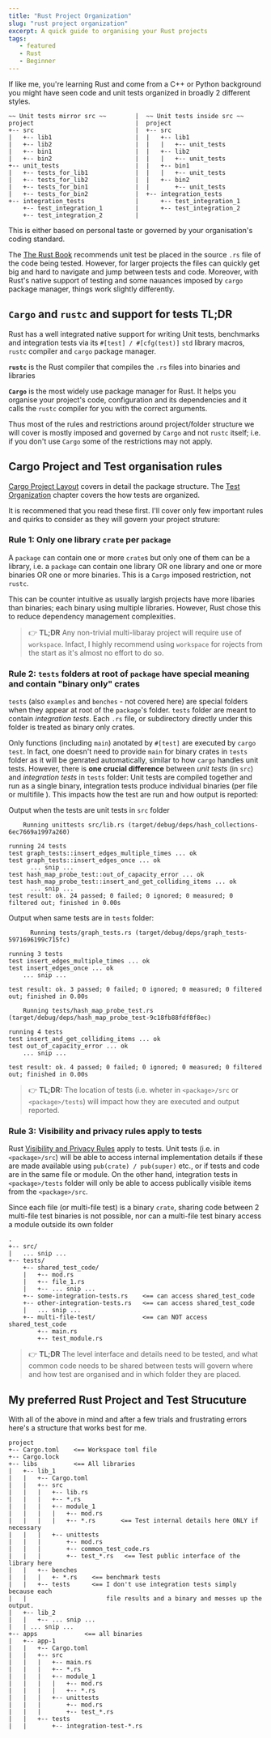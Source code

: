 ```yaml
---
title: "Rust Project Organization"
slug: "rust project organization"
excerpt: A quick guide to organising your Rust projects
tags: 
   - featured
   - Rust
   - Beginner
---
```


If like me, you're learning Rust and come from a C++ or Python background
you might have seen code and unit tests organized in broadly 2 different styles.

```console
~~ Unit tests mirror src ~~        |  ~~ Unit tests inside src ~~
project                            |  project
+-- src                            |  +-- src
|   +-- lib1                       |  |   +-- lib1
|   +-- lib2                       |  |   |   +-- unit_tests
|   +-- bin1                       |  |   +-- lib2
|   +-- bin2                       |  |   |   +-- unit_tests
+-- unit_tests                     |  |   +-- bin1
|   +-- tests_for_lib1             |  |   |   +-- unit_tests
|   +-- tests_for_lib2             |  |   +-- bin2
|   +-- tests_for_bin1             |  |       +-- unit_tests
|   +-- tests_for_bin2             |  +-- integration_tests
+-- integration_tests              |      +-- test_integration_1
    +-- test_integration_1         |      +-- test_integration_2
    +-- test_integration_2         |
```

This is either based on personal taste or governed by your organisation's coding 
standard.

The [The Rust Book](https://doc.rust-lang.org/book/ch11-03-test-organization.html#unit-tests) recommends unit test be placed in the source `.rs` file of the code being tested. However,
for larger projects the files can quickly get big and hard to navigate and jump between
tests and code. Moreover, with Rust's native support of testing and some nauances imposed
by `cargo` package manager, things work slightly differently.

## `Cargo` and `rustc` and support for tests TL;DR

Rust has a well integrated native support for writing Unit tests, benchmarks and
integration tests via its `#[test] / #[cfg(test)]` `std` library macros, `rustc` compiler
and `cargo` package manager.

**`rustc`** is the Rust compiler that compiles the `.rs` files into binaries and libraries

**`Cargo`** is the most widely use package manager for Rust. It helps you organise your
project's code, configuration and its dependencies and it calls the `rustc` compiler
for you with the correct arguments.

Thus most of the rules and restrictions around project/folder structure we will cover is mostly
imposed and governed by `Cargo` and not `rustc` itself; i.e. if you don't use `Cargo` some of the
restrictions may not apply.

## Cargo Project and Test organisation rules

[Cargo Project Layout](https://doc.rust-lang.org/cargo/guide/project-layout.html) covers in detail
the package structure. The [Test Organization](https://doc.rust-lang.org/book/ch11-03-test-organization.html)
chapter covers the how tests are organized.

It is recommened that you read these first. I'll cover only few important rules and quirks to
consider as they will govern your project struture:

### Rule 1: Only one library `crate` per `package`

A `package` can contain one or more `crate`s but only one of them can be a library, i.e. a `package` can contain one library OR one library and one or more binaries OR one or more binaries. This is a `Cargo` imposed restriction, not `rustc`.

This can be counter intuitive as usually largish projects have more libaries than binaries;
each binary using multiple libraries. However, Rust chose this to reduce dependency management
complexities.

> :point_right: **TL;DR** Any non-trivial multi-libaray project will require use of `workspace`.
> Infact, I highly  recommend using `workspace` for rojects from the start as it's almost no
> effort to do so.

### Rule 2: `tests` folders at root of `package` have special meaning and contain "binary only" crates

`tests` (also `examples` and `benches` - not covered here) are special folders when they appear at
root of the `package`'s folder. `tests` folder are meant to contain *integration tests*. Each `.rs`
file, or subdirectory directly under this folder is treated as binary only crates.

Only functions (including `main`) anotated by `#[test]` are executed by `cargo test`. In fact, one doesn't
need to provide `main` for binary crates in `tests` folder as it will be genrated automatically, similar to
how `cargo` handles unit tests. However, there is **one crucial difference** between *unit tests* (in `src`) and
*integration tests* in `tests` folder: Unit tests are compiled together and run as a single binary,
integration tests produce individual binaries (per file or multifile ). This impacts how the test are run and
how output is reported:
  
Output when the tests are unit tests in `src` folder

```console
    Running unittests src/lib.rs (target/debug/deps/hash_collections-6ec7669a1997a260)

running 24 tests
test graph_tests::insert_edges_multiple_times ... ok
test graph_tests::insert_edges_once ... ok
      ... snip ...
test hash_map_probe_test::out_of_capacity_error ... ok
test hash_map_probe_test::insert_and_get_colliding_items ... ok
      ... snip ...
test result: ok. 24 passed; 0 failed; 0 ignored; 0 measured; 0 filtered out; finished in 0.00s
```

Output when same tests are in `tests` folder:

```console
      Running tests/graph_tests.rs (target/debug/deps/graph_tests-5971696199c715fc)

running 3 tests
test insert_edges_multiple_times ... ok
test insert_edges_once ... ok
    ... snip ...

test result: ok. 3 passed; 0 failed; 0 ignored; 0 measured; 0 filtered out; finished in 0.00s

    Running tests/hash_map_probe_test.rs (target/debug/deps/hash_map_probe_test-9c18fb88fdf8f8ec)

running 4 tests
test insert_and_get_colliding_items ... ok
test out_of_capacity_error ... ok
    ... snip ...

test result: ok. 4 passed; 0 failed; 0 ignored; 0 measured; 0 filtered out; finished in 0.00s
```

> :point_right: **TL;DR:** The location of tests (i.e. wheter in `<package>/src` or `<package>/tests`)
> will impact how they are executed and output reported.

### Rule 3: Visibility and privacy rules apply to tests

Rust [Visibility and Privacy Rules](https://doc.rust-lang.org/reference/visibility-and-privacy.html) apply
to tests. Unit tests (i.e. in `<package>/src`) will be able to access internal implementation details
if these are made available using `pub(crate) / pub(super)` etc., or if tests and code are in the same
file or module. On the other hand, integration tests in `<package>/tests` folder will only be able to
access publically visible items from the `<package>/src`. 

Since each file (or multi-file test) is a binary `crate`, sharing code between 2 multi-file test binaries is
not possible, nor can a multi-file test binary access a module outside its own folder

```console
.
+-- src/
|   ... snip ...
+-- tests/
    +-- shared_test_code/
    |   +-- mod.rs
    |   +-- file_1.rs        
    |   +-- ... snip ...
    +-- some-integration-tests.rs    <== can access shared_test_code
    +-- other-integration-tests.rs   <== can access shared_test_code
    |   ... snip ...
    +-- multi-file-test/             <== can NOT access shared_test_code
        +-- main.rs
        +-- test_module.rs
```

> :point_right: **TL;DR** The level interface and details need to be tested, and what common
> code needs to be shared between tests will govern where and how test are organised and in
> which folder they are placed.

## My preferred Rust Project and Test Strucuture

With all of the above in mind and after a few trials and frustrating errors here's a structure
that works best for me.

```console
project
+-- Cargo.toml    <== Workspace toml file
+-- Cargo.lock 
+-- libs          <== All libraries
|   +-- lib_1
|   |   +-- Cargo.toml
|   |   +-- src
|   |   |   +-- lib.rs 
|   |   |   +-- *.rs 
|   |   |   +-- module_1
|   |   |   |   +-- mod.rs
|   |   |   |   +-- *.rs       <== Test internal details here ONLY if necessary
|   |   |   +-- unittests
|   |   |       +-- mod.rs
|   |   |       +-- common_test_code.rs
|   |   |       +-- test_*.rs   <== Test public interface of the library here
|   |   +-- benches
|   |   |   +- *.rs    <== benchmark tests
|   |   +-- tests      <== I don't use integration tests simply because each 
|   |                      file results and a binary and messes up the output.   
|   +-- lib_2
|   |   +-- ... snip ...
|   | ... snip ...
+-- apps             <== all binaries 
|   +-- app-1
|   |   +-- Cargo.toml
|   |   +-- src
|   |   |   +-- main.rs
|   |   |   +-- *.rs
|   |   |   +-- module_1
|   |   |   |   +-- mod.rs
|   |   |   |   +-- *.rs
|   |   |   +-- unittests 
|   |   |       +-- mod.rs    
|   |   |       +-- test_*.rs
|   |   +-- tests
|   |       +-- integration-test-*.rs
```